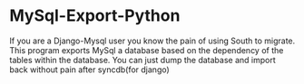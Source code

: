 MySql-Export-Python
===================

If you are a Django-Mysql user you know the pain of using South to migrate. This program exports MySql a database based on the dependency of the tables within the database. You can just dump the database and import back without pain after syncdb(for django)
